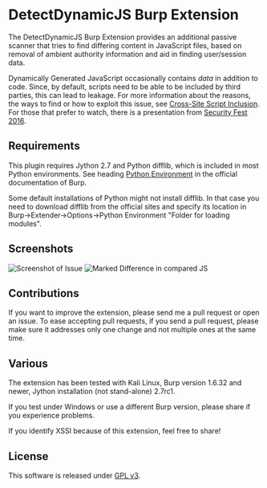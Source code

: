 # DetectDynamicJS Burp Extension

The DetectDynamicJS Burp Extension provides an additional passive scanner that tries to find differing content in JavaScript files, based on removal of ambient authority information and aid in finding user/session data.

Dynamically Generated JavaScript occasionally contains *data* in addition to code. Since, by default, scripts need to be able to be included by third parties, this can lead to leakage. For more information about the reasons, the ways to find or how to exploit this issue, see [Cross-Site Script Inclusion](http://www.scip.ch/en/?labs.20160414). For those that prefer to watch, there is a presentation from [Security Fest 2016](https://www.youtube.com/watch?v=5qA0CtS6cZ4).

## Requirements
This plugin requires Jython 2.7 and Python difflib, which is included in most Python environments. See heading [Python Environment](http://portswigger.net/burp/help/extender.html) in the official documentation of Burp. 

Some default installations of Python might not install difflib. In that case you need to download difflib from the official sites and specify its location in Burp->Extender->Options->Python Environment "Folder for loading modules". 

## Screenshots
![Screenshot of Issue](https://github.com/luh2/DetectDynamicJS/blob/master/screenshots/generic.png)
![Marked Difference in compared JS](https://github.com/luh2/DetectDynamicJS/blob/master/screenshots/secret.png)

## Contributions
If you want to improve the extension, please send me a pull request or open an issue. To ease accepting pull requests, if you send a pull request, please make sure it addresses only one change and not multiple ones at the same time.

## Various
The extension has been tested with Kali Linux, Burp version 1.6.32 and newer, Jython installation (not stand-alone) 2.7rc1.

If you test under Windows or use a different Burp version, please share if you experience problems.

If you identify XSSI because of this extension, feel free to share!

## License
This software is released under [GPL v3](https://www.gnu.org/licenses/gpl-3.0.en.html).
